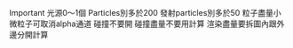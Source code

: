 Important 光源0～1個
Particles別多於200
發射particles別多於50
粒子盡量小
微粒子可取消alpha通道
碰撞不要開
碰撞盡量不要用計算
渲染盡量要拆圖內跟外邊分開計算
